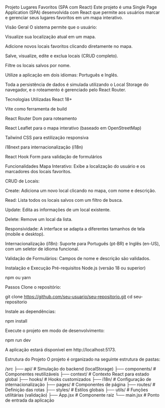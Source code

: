 Projeto Lugares Favoritos (SPA com React)
Este projeto é uma Single Page Application (SPA) desenvolvida com React que permite aos usuários marcar e gerenciar seus lugares favoritos em um mapa interativo.

Visão Geral
O sistema permite que o usuário:

Visualize sua localização atual em um mapa.

Adicione novos locais favoritos clicando diretamente no mapa.

Salve, visualize, edite e exclua locais (CRUD completo).

Filtre os locais salvos por nome.

Utilize a aplicação em dois idiomas: Português e Inglês.

Toda a persistência de dados é simulada utilizando o Local Storage do navegador, e o roteamento é gerenciado pelo React Router.

Tecnologias Utilizadas
React 18+

Vite como ferramenta de build

React Router Dom para roteamento

React Leaflet para o mapa interativo (baseado em OpenStreetMap)

Tailwind CSS para estilização responsiva

i18next para internacionalização (i18n)

React Hook Form para validação de formulários

Funcionalidades
Mapa Interativo: Exibe a localização do usuário e os marcadores dos locais favoritos.

CRUD de Locais:

Create: Adiciona um novo local clicando no mapa, com nome e descrição.

Read: Lista todos os locais salvos com um filtro de busca.

Update: Edita as informações de um local existente.

Delete: Remove um local da lista.

Responsividade: A interface se adapta a diferentes tamanhos de tela (mobile e desktop).

Internacionalização (i18n): Suporte para Português (pt-BR) e Inglês (en-US), com um seletor de idioma funcional.

Validação de Formulários: Campos de nome e descrição são validados.

Instalação e Execução
Pré-requisitos
Node.js (versão 18 ou superior)

npm ou yarn

Passos
Clone o repositório:

git clone https://github.com/seu-usuario/seu-repositorio.git
cd seu-repositorio

Instale as dependências:

npm install

Execute o projeto em modo de desenvolvimento:

npm run dev

A aplicação estará disponível em http://localhost:5173.

Estrutura do Projeto
O projeto é organizado na seguinte estrutura de pastas:

/src
├── api/          # Simulação do backend (localStorage)
├── components/   # Componentes reutilizáveis
├── context/      # Contexto React para estado global
├── hooks/        # Hooks customizados
├── i18n/         # Configuração de internacionalização
├── pages/        # Componentes de página
├── routes/       # Definição das rotas
├── styles/       # Estilos globais
├── utils/        # Funções utilitárias (validação)
├── App.jsx       # Componente raiz
└── main.jsx      # Ponto de entrada da aplicação

